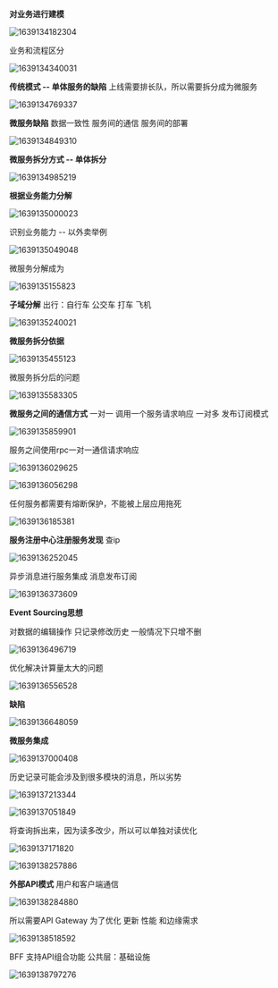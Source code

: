 **对业务进行建模**

![1639134182304](F:\markdown笔记\Go高级工程师实战\image\1639134182304.png)

业务和流程区分

![1639134340031](F:\markdown笔记\Go高级工程师实战\image\1639134340031.png)

**传统模式 -- 单体服务的缺陷** 上线需要排长队，所以需要拆分成为微服务

![1639134769337](F:\markdown笔记\Go高级工程师实战\image\1639134769337.png)

**微服务缺陷**  数据一致性 服务间的通信 服务间的部署 

![1639134849310](F:\markdown笔记\Go高级工程师实战\image\1639134849310.png)

**微服务拆分方式 -- 单体拆分**

![1639134985219](F:\markdown笔记\Go高级工程师实战\image\1639134985219.png)

**根据业务能力分解**

![1639135000023](F:\markdown笔记\Go高级工程师实战\image\1639135000023.png)

识别业务能力 --  以外卖举例

![1639135049048](F:\markdown笔记\Go高级工程师实战\image\1639135049048.png)

微服务分解成为

![1639135155823](F:\markdown笔记\Go高级工程师实战\image\1639135155823.png)

**子域分解** 出行：自行车 公交车 打车 飞机

![1639135240021](F:\markdown笔记\Go高级工程师实战\image\1639135240021.png)

**微服务拆分依据**

![1639135455123](F:\markdown笔记\Go高级工程师实战\image\1639135455123.png)

微服务拆分后的问题

![1639135583305](F:\markdown笔记\Go高级工程师实战\image\1639135583305.png)

**微服务之间的通信方式** 一对一  调用一个服务请求响应  一对多 发布订阅模式 

![1639135859901](F:\markdown笔记\Go高级工程师实战\image\1639135859901.png)

服务之间使用rpc一对一通信请求响应

![1639136029625](F:\markdown笔记\Go高级工程师实战\image\1639136029625.png)

![1639136056298](F:\markdown笔记\Go高级工程师实战\image\1639136056298.png)

任何服务都需要有熔断保护，不能被上层应用拖死

![1639136185381](F:\markdown笔记\Go高级工程师实战\image\1639136185381.png)

**服务注册中心注册服务发现** 查ip

![1639136252045](F:\markdown笔记\Go高级工程师实战\image\1639136252045.png)

异步消息进行服务集成 消息发布订阅

![1639136373609](F:\markdown笔记\Go高级工程师实战\image\1639136373609.png)

**Event Sourcing思想**

对数据的编辑操作 只记录修改历史 一般情况下只增不删

![1639136496719](F:\markdown笔记\Go高级工程师实战\image\1639136496719.png)

优化解决计算量太大的问题

![1639136556528](F:\markdown笔记\Go高级工程师实战\image\1639136556528.png)

**缺陷**

![1639136648059](F:\markdown笔记\Go高级工程师实战\image\1639136648059.png)

**微服务集成**

![1639137000408](F:\markdown笔记\Go高级工程师实战\image\1639137000408.png)

历史记录可能会涉及到很多模块的消息，所以劣势

![1639137213344](F:\markdown笔记\Go高级工程师实战\image\1639137213344.png)

![1639137051849](F:\markdown笔记\Go高级工程师实战\image\1639137051849.png)

将查询拆出来，因为读多改少，所以可以单独对读优化

![1639137171820](F:\markdown笔记\Go高级工程师实战\image\1639137171820.png)

![1639138257886](F:\markdown笔记\Go高级工程师实战\image\1639138257886.png)

**外部API模式** 用户和客户端通信

![1639138284880](F:\markdown笔记\Go高级工程师实战\image\1639138284880.png)

所以需要API Gateway 为了优化 更新 性能 和边缘需求

![1639138518592](F:\markdown笔记\Go高级工程师实战\image\1639138518592.png)

BFF 支持API组合功能 公共层：基础设施

![1639138797276](F:\markdown笔记\Go高级工程师实战\image\1639138797276.png)

